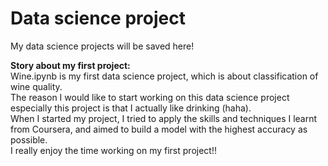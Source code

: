 # Data science project
My data science projects will be saved here!

**Story about my first project:**
<br>Wine.ipynb is my first data science project, which is about classification of wine quality.
<br>The reason I would like to start working on this data science project especially this project is that I actually like drinking (haha).
<br>When I started my project, I tried to apply the skills and techniques I learnt from Coursera, and aimed to build a model with the highest accuracy as possible.
<br>I really enjoy the time working on my first project!!

